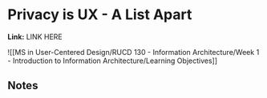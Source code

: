 # Privacy is UX - A List Apart
**Link:** LINK HERE

![[MS in User-Centered Design/RUCD 130 - Information Architecture/Week 1 - Introduction to Information Architecture/Learning Objectives]]

## Notes
